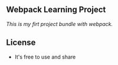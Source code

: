 ## Webpack Learning Project
*This is my firt project bundle with webpack.*

## License
- It's free to use and share
